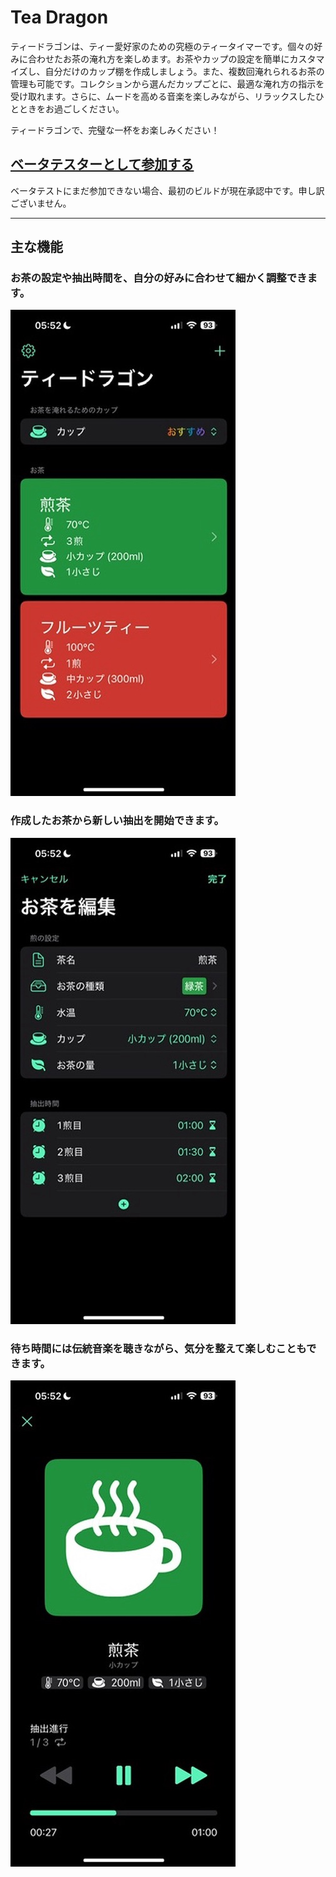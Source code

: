 # Tea Dragon

ティードラゴンは、ティー愛好家のための究極のティータイマーです。個々の好みに合わせたお茶の淹れ方を楽しめます。お茶やカップの設定を簡単にカスタマイズし、自分だけのカップ棚を作成しましょう。また、複数回淹れられるお茶の管理も可能です。コレクションから選んだカップごとに、最適な淹れ方の指示を受け取れます。さらに、ムードを高める音楽を楽しみながら、リラックスしたひとときをお過ごしください。

ティードラゴンで、完璧な一杯をお楽しみください！

## [ベータテスターとして参加する](https://testflight.apple.com/join/uDRk1UK8)
ベータテストにまだ参加できない場合、最初のビルドが現在承認中です。申し訳ございません。

---

## 主な機能

### お茶の設定や抽出時間を、自分の好みに合わせて細かく調整できます。
![お茶の設定画面](./images/1.jpeg)

### 作成したお茶から新しい抽出を開始できます。
![新しい抽出開始](./images/2.jpeg)

### 待ち時間には伝統音楽を聴きながら、気分を整えて楽しむこともできます。
![伝統音楽でリラックス](./images/3.jpeg)
